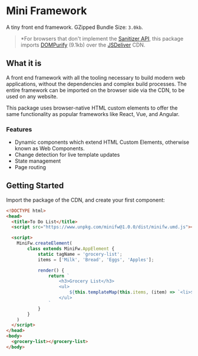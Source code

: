 # Mini Framework

A tiny front end framework. GZipped Bundle Size: `3.0kb`.

> *For browsers that don't implement the [Sanitizer API](https://developer.mozilla.org/en-US/docs/Web/API/HTML_Sanitizer_API), this package imports [DOMPurify](https://www.npmjs.com/package/dompurify) (9.1kb) over the [JSDeliver](https://www.jsdelivr.com/) CDN.

## What it is

A front end framework with all the tooling necessary to build modern web applications, without the dependencies and complex build processes. The entire framework can be imported on the browser side via the CDN, to be used on any website.

This package uses browser-native HTML custom elements to offer the same functionality as popular frameworks like
React, Vue, and Angular.

### Features

- Dynamic components which extend HTML Custom Elements, otherwise known as Web Components.
- Change detection for live template updates
- State management
- Page routing

## Getting Started

Import the package of the CDN, and create your first component:

```html
<!DOCTYPE html>
<head>
  <title>To Do List</title>
  <script src="https://www.unpkg.com/minifw@1.0.0/dist/minifw.umd.js"></script>

  <script>
    MiniFw.createElement(
        class extends MiniFw.AppElement {
            static tagName = 'grocery-list';
            items = ['Milk', 'Bread', 'Eggs', 'Apples'];

            render() {
                return `
                    <h3>Grocery List</h3>
                    <ul>
                        ${this.templateMap(this.items, (item) => `<li>${item}</li>`)}
                    </ul>
                `
            }
        }
    )
  </script>
</head>
<body>
  <grocery-list></grocery-list>
</body>
```

